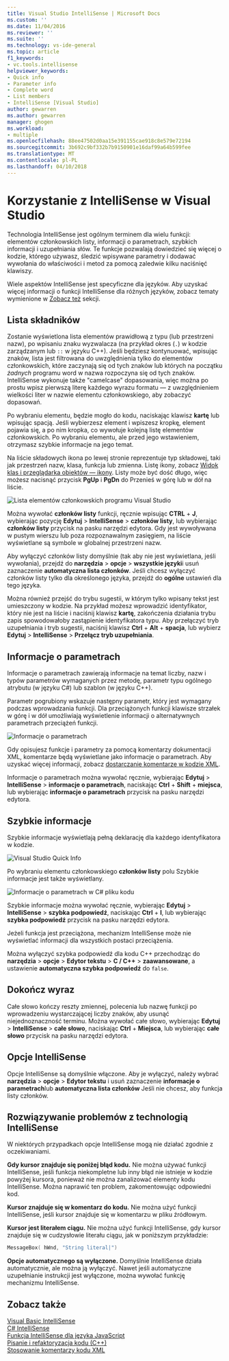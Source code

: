 ```yaml
---
title: Visual Studio IntelliSense | Microsoft Docs
ms.custom: ''
ms.date: 11/04/2016
ms.reviewer: ''
ms.suite: ''
ms.technology: vs-ide-general
ms.topic: article
f1_keywords:
- vc.tools.intellisense
helpviewer_keywords:
- Quick info
- Parameter info
- Complete word
- List members
- IntelliSense [Visual Studio]
author: gewarren
ms.author: gewarren
manager: ghogen
ms.workload:
- multiple
ms.openlocfilehash: 88ee47502d0aa15e391155cae918c8e579e72194
ms.sourcegitcommit: 3b692c9bf332b7b9150901e16daf99a64b599fee
ms.translationtype: MT
ms.contentlocale: pl-PL
ms.lasthandoff: 04/10/2018
---
```

# <a name="using-intellisense-in-visual-studio"></a>Korzystanie z IntelliSense w Visual Studio

Technologia IntelliSense jest ogólnym terminem dla wielu funkcji: elementów członkowskich listy, informacji o parametrach, szybkich informacji i uzupełniania słów. Te funkcje pozwalają dowiedzieć się więcej o kodzie, którego używasz, śledzić wpisywane parametry i dodawać wywołania do właściwości i metod za pomocą zaledwie kilku naciśnięć klawiszy.

Wiele aspektów IntelliSense jest specyficzne dla języków. Aby uzyskać więcej informacji o funkcji IntelliSense dla różnych języków, zobacz tematy wymienione w [Zobacz też](#see-also) sekcji.

## <a name="list-members"></a>Lista składników

Zostanie wyświetlona lista elementów prawidłową z typu (lub przestrzeni nazw), po wpisaniu znaku wyzwalacza (na przykład okres (`.`) w kodzie zarządzanym lub `::` w języku C++). Jeśli będziesz kontynuować, wpisując znaków, lista jest filtrowana do uwzględnienia tylko do elementów członkowskich, które zaczynają się od tych znaków lub których na początku *żadnych* programu word w nazwa rozpoczyna się od tych znaków. IntelliSense wykonuje także "camelcase" dopasowania, więc można po prostu wpisz pierwszą literę każdego wyrazu formatu — z uwzględnieniem wielkości liter w nazwie elementu członkowskiego, aby zobaczyć dopasowań.

Po wybraniu elementu, będzie mogło do kodu, naciskając klawisz **kartę** lub wpisując spacją. Jeśli wybierzesz element i wpiszesz kropkę, element pojawia się, a po nim kropka, co wywołuje kolejną listę elementów członkowskich. Po wybraniu elementu, ale przed jego wstawieniem, otrzymasz szybkie informacje na jego temat.

Na liście składowych ikona po lewej stronie reprezentuje typ składowej, taki jak przestrzeń nazw, klasa, funkcja lub zmienna. Listę ikony, zobacz [Widok klas i przeglądarka obiektów ― ikony](../ide/class-view-and-object-browser-icons.md). Listy może być dość długo, więc możesz nacisnąć przycisk **PgUp** i **PgDn** do Przenieś w górę lub w dół na liście.

![Lista elementów członkowskich programu Visual Studio](../ide/media/vs2015_intellisense.png "vs2015_Intellisense")

Można wywołać **członków listy** funkcji, ręcznie wpisując **CTRL** + **J**, wybierając pozycję **Edytuj**  >  **IntelliSense** > **członków listy**, lub wybierając **członków listy** przycisk na pasku narzędzi edytora. Gdy jest wywoływana w pustym wierszu lub poza rozpoznawalnym zasięgiem, na liście wyświetlane są symbole w globalnej przestrzeni nazw.

Aby wyłączyć członków listy domyślnie (tak aby nie jest wyświetlana, jeśli wywołania), przejdź do **narzędzia** > **opcje** > **wszystkie języki**i usuń zaznaczenie **automatyczna lista członków**. Jeśli chcesz wyłączyć członków listy tylko dla określonego języka, przejdź do **ogólne** ustawień dla tego języka.

Można również przejść do trybu sugestii, w którym tylko wpisany tekst jest umieszczony w kodzie. Na przykład możesz wprowadzić identyfikator, który nie jest na liście i naciśnij klawisz **kartę**, zakończenia działania trybu zapis spowodowałoby zastąpienie identyfikatora typu. Aby przełączyć tryb uzupełniania i tryb sugestii, naciśnij klawisz **Ctrl** + **Alt** + **spacja**, lub wybierz **Edytuj**  >  **IntelliSense** > **Przełącz tryb uzupełniania**.

## <a name="parameter-info"></a>Informacje o parametrach

Informacje o parametrach zawierają informacje na temat liczby, nazw i typów parametrów wymaganych przez metodę, parametr typu ogólnego atrybutu (w języku C#) lub szablon (w języku C++).

Parametr pogrubiony wskazuje następny parametr, który jest wymagany podczas wprowadzania funkcji. Dla przeciążonych funkcji klawisze strzałek w górę i w dół umożliwiają wyświetlenie informacji o alternatywnych parametrach przeciążeń funkcji.

![Informacje o parametrach](../ide/media/vs2015_param_info.png "VS2015_param_Info")

Gdy opisujesz funkcje i parametry za pomocą komentarzy dokumentacji XML, komentarze będą wyświetlane jako informacje o parametrach. Aby uzyskać więcej informacji, zobacz [dostarczanie komentarze w kodzie XML](../ide/supplying-xml-code-comments.md).

Informacje o parametrach można wywołać ręcznie, wybierając **Edytuj** > **IntelliSense** > **informacje o parametrach**, naciskając **Ctrl**   +  **Shift** + **miejsca**, lub wybierając **informacje o parametrach** przycisk na pasku narzędzi edytora.

## <a name="quick-info"></a>Szybkie informacje

Szybkie informacje wyświetlają pełną deklarację dla każdego identyfikatora w kodzie.

![Visual Studio Quick Info](../ide/media/vs2015_quick_info.png "VS2015_Quick_info")

Po wybraniu elementu członkowskiego **członków listy** polu Szybkie informacje jest także wyświetlany.

![Informacje o parametrach w C&#35; pliku kodu](../ide/media/vs2015_paraminfo.png "VS2015_ParamInfo")

Szybkie informacje można wywołać ręcznie, wybierając **Edytuj** > **IntelliSense** > **szybka podpowiedź**, naciskając **Ctrl**  +  **I**, lub wybierając **szybka podpowiedź** przycisk na pasku narzędzi edytora.

Jeżeli funkcja jest przeciążona, mechanizm IntelliSense może nie wyświetlać informacji dla wszystkich postaci przeciążenia.

Można wyłączyć szybka podpowiedź dla kodu C++ przechodząc do **narzędzia** > **opcje** > **Edytor tekstu** > **C / C++** > **zaawansowane**, a ustawienie **automatyczna szybka podpowiedź** do `false`.

## <a name="complete-word"></a>Dokończ wyraz

Całe słowo kończy reszty zmiennej, polecenia lub nazwę funkcji po wprowadzeniu wystarczającej liczby znaków, aby usunąć niejednoznaczność terminu. Można wywołać całe słowo, wybierając **Edytuj** > **IntelliSense** > **całe słowo**, naciskając **Ctrl** + **Miejsca**, lub wybierając **całe słowo** przycisk na pasku narzędzi edytora.

## <a name="intellisense-options"></a>Opcje IntelliSense

Opcje IntelliSense są domyślnie włączone. Aby je wyłączyć, należy wybrać **narzędzia** > **opcje** > **Edytor tekstu** i usuń zaznaczenie **informacje o parametrach**lub **automatyczna lista członków** Jeśli nie chcesz, aby funkcja listy członków.

## <a name="troubleshooting-intellisense"></a>Rozwiązywanie problemów z technologią IntelliSense

W niektórych przypadkach opcje IntelliSense mogą nie działać zgodnie z oczekiwaniami.

**Gdy kursor znajduje się poniżej błąd kodu.** Nie można używać funkcji IntelliSense, jeśli funkcja niekompletne lub inny błąd nie istnieje w kodzie powyżej kursora, ponieważ nie można zanalizować elementy kodu IntelliSense. Można naprawić ten problem, zakomentowując odpowiedni kod.

**Kursor znajduje się w komentarz do kodu.** Nie można użyć funkcji IntelliSense, jeśli kursor znajduje się w komentarzu w pliku źródłowym.

**Kursor jest literałem ciągu.** Nie można użyć funkcji IntelliSense, gdy kursor znajduje się w cudzysłowie literału ciągu, jak w poniższym przykładzie:

```cpp
MessageBox( hWnd, "String literal|")
```

**Opcje automatycznego są wyłączone.** Domyślnie IntelliSense działa automatycznie, ale można ją wyłączyć. Nawet jeśli automatyczne uzupełnianie instrukcji jest wyłączone, można wywołać funkcję mechanizmu IntelliSense.

## <a name="see-also"></a>Zobacz także

[Visual Basic IntelliSense](../ide/visual-basic-specific-intellisense.md)  
[C# IntelliSense](../ide/visual-csharp-intellisense.md)  
[Funkcja IntelliSense dla języka JavaScript](../ide/javascript-intellisense.md)  
[Pisanie i refaktoryzacja kodu (C++)](/cpp/ide/writing-and-refactoring-code-cpp)  
[Stosowanie komentarzy kodu XML](../ide/supplying-xml-code-comments.md)
